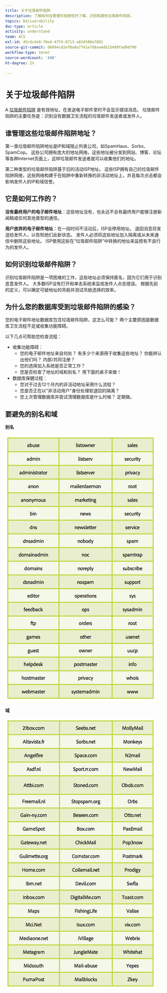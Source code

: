 ```yaml
---
title: 关于垃圾邮件陷阱
description: 了解如何在管理可投放性时了解、识别和避免垃圾邮件陷阱。
topics: Deliverability
doc-type: article
activity: understand
team: ACS
exl-id: 45cdcda0-70e4-47f4-8713-a834500e7881
source-git-commit: d6094cd2ef0a8a7741e7d8aa4db15499fad08f90
workflow-type: tm+mt
source-wordcount: '440'
ht-degree: 2%

---
```


# 关于垃圾邮件陷阱

A [垃圾邮件陷阱](/help/metrics/spam-traps.md) 是有效地址，在发送电子邮件至时不会显示错误消息。 垃圾邮件陷阱的主要任务是：识别没有数据卫生流程的垃圾邮件发送者或发件人。

## 谁管理这些垃圾邮件陷阱地址？

第一类垃圾邮件陷阱地址是IP和域阻止列表公司，如SpamHaus、Sorbs、SpamCop。 这些公司拥有庞大的地址网络，这些地址被分发到网站、博客、论坛等各种Internet页面上，这样垃圾邮件发送者就可以收集他们的地址。

第二种类型的垃圾邮件陷阱基于旧的活动ISP地址。 这些ISP拥有自己的垃圾邮件陷阱网络，这些网络构建于在陷阱中重新转换的非活动地址上，并且每次点击都会影响发件人的IP和域信誉。

## 它是如何工作的？

**没有最终用户的电子邮件地址**：这些地址没有，也永远不会有最终用户能够注册新闻稿或任何其他类型的通信。

**用户放弃的电子邮件地址**：在一段时间不活动后，ISP会停用地址。 退回消息将发送给发件人，以告知他们此新状态。 发件人必须将这些地址加入隔离或从未来通信中删除这些地址。 ISP使用这些在“垃圾邮件陷阱”中转换的地址来监控有不良行为的发件人。

## 如何识别垃圾邮件陷阱？

识别垃圾邮件陷阱是一项困难的工作，这些地址必须保持匿名，因为它们用于识别恶意发件人。 大多数ISP没有打开和单击系统来监视发件人点击错误。 根据先前的定义，可以确定可疑地址的吊舱并测试吊舱选择的效率。

## 为什么您的数据库受到垃圾邮件陷阱的感染？

您的电子邮件地址数据库包含垃圾邮件陷阱，这怎么可能？ 两个主要原因是数据库卫生流程不足或收集功能障碍。

以下几点可帮助您检查流程：

* 收集功能障碍：
   * 您的电子邮件地址来自何处？ 有多少个来源用于收集这些地址？ 你能辨认出他们吗？ 内部/共同注册？
   * 您的选择加入系统是否正常工作？
   * 您是否检查了地址的域和别名？ 用下面的桌子来做！
* 数据库保健过程：
   * 您对于过去12个月内的非活动地址采用什么流程？
   * 您是否正在以“非活动用户”身份处理软退回的隔离？
   * 您上次管理数据库并尝试清理数据库是什么时候？ 定期做。

## 要避免的别名和域

**别名**

![](../../help/assets/aliases.png)

**域**

![](../../help/assets/domains.png)
